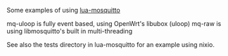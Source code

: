 Some examples of using [lua-mosquitto](https://github.com/flukso/lua-mosquitto)

mq-uloop is fully event based, using OpenWrt's libubox (uloop)
mq-raw is using libmosquitto's built in multi-threading

See also the tests directory in lua-mosquitto for an example using nixio.
